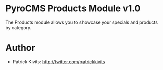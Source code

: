 # PyroCMS Products Module v1.0

The Products module allows you to showcase your specials and products by category.

# Author

* Patrick Kivits: http://twitter.com/patrickkivits
